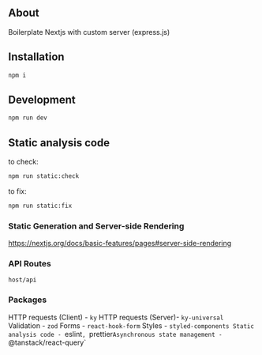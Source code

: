## About

Boilerplate Nextjs with custom server (express.js)

## Installation

```bash
npm i
```

## Development

```bash
npm run dev
```

## Static analysis code

to check:

```bash
npm run static:check
```

to fix:

```bash
npm run static:fix
```

### Static Generation and Server-side Rendering

https://nextjs.org/docs/basic-features/pages#server-side-rendering

### API Routes

`host/api`

### Packages

HTTP requests (Client) - `ky`
HTTP requests (Server)- `ky-universal`
Validation - `zod`
Forms - `react-hook-form`
Styles - `styled-components Static analysis code - `eslint`, `prettier`Asynchronous state management -`@tanstack/react-query`

